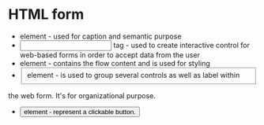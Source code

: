 # HTML form

* <label> element - used for caption and semantic purpose
* <input> tag - used to create interactive control for web-based forms in order
to accept data from the user
* <div> element - contains the flow content and is used for styling
* <fieldset> element - is used to group several controls as well as label within
the web form. It's for organizational purpose.
* <button> element - represent a clickable button.
